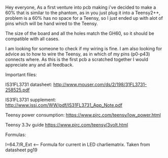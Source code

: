 Hey everyone,
As a first venture into pcb making i've decided to make a 60% that is similar to the phantom, as in you just plug it into a Teensy2++, problem is a 60% has no space for a Teensy, so I just ended up with alot of pins which will be hand wired to the Teensy.

The size of the board and all the holes match the GH60, so it should be compatible with all cases. 

I am looking for someone to check if my wiring is fine. I am also looking for advice as to how to wire the Teensy, as in which of my pins (p0-p43) connects where. As this is the first pcb a scratched together I would appreciate any and all feedback.

Important files:

IS31FL3731 datasheet: http://www.mouser.com/ds/2/198/31FL3731-258525.pdf

IS31FL3731 supplement: http://www.issi.com/WW/pdf/IS31FL3731_App_Note.pdf

Teensy power consumption: https://www.pjrc.com/teensy/low_power.html

Teensy 3.3v guide https://www.pjrc.com/teensy/3volt.html

Formulas:

I=64.7/R_Ext <-- Formula for current in LED charliematrix. Taken from datasheet pg19
